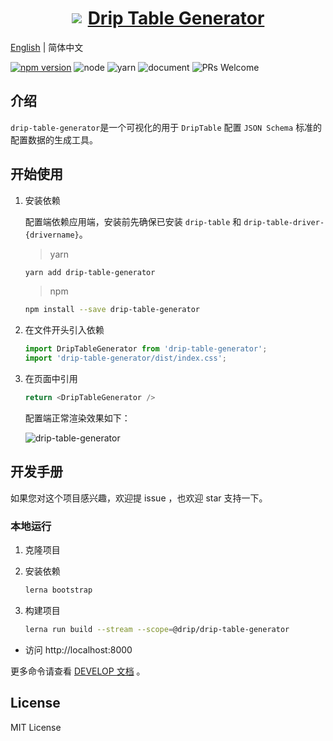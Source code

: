 <a href='http://drip-table.jd.com/'>
  <h1 style="display: flex; align-items: center; justify-content: center">
    <img src='https://storage.360buyimg.com/imgtools/7e0e546a96-d962c880-f9a2-11eb-bf08-d585041b7c80.svg'/>
    <span style="margin-left: 10px">Drip Table Generator</span>
  </h1>
</a>

[English](./README.md) | 简体中文

[![npm version](https://img.shields.io/npm/v/drip-table.svg?style=flat)](https://www.npmjs.com/package/drip-table-generator)
![node](https://img.shields.io/badge/node-%3E%3D13.14.0-blue.svg)
![yarn](https://img.shields.io/badge/yarn-%3E%3D1.0.0-blue.svg)
![document](https://img.shields.io/badge/documentation-yes-brightgreen.svg)
![PRs Welcome](https://img.shields.io/badge/PRs-welcome-brightgreen.svg)

## 介绍

`drip-table-generator`是一个可视化的用于 `DripTable` 配置 `JSON Schema` 标准的配置数据的生成工具。

## 开始使用

1. 安装依赖

    配置端依赖应用端，安装前先确保已安装 `drip-table` 和 `drip-table-driver-{drivername}`。

    > yarn

    ```sh
    yarn add drip-table-generator
    ```

    > npm

    ```sh
    npm install --save drip-table-generator
    ```

2. 在文件开头引入依赖

    ```js
    import DripTableGenerator from 'drip-table-generator';
    import 'drip-table-generator/dist/index.css';
    ```

3. 在页面中引用

    ```js
    return <DripTableGenerator />
    ```

    配置端正常渲染效果如下：

    ![drip-table-generator](https://img10.360buyimg.com/imagetools/jfs/t1/209919/9/12490/4540144/61b71921Ee35a9a3c/e2f7167fef822f17.gif)

## 开发手册

如果您对这个项目感兴趣，欢迎提 issue ，也欢迎 star 支持一下。

### 本地运行

1. 克隆项目

2. 安装依赖

    ```sh
    lerna bootstrap
    ```

3.  构建项目

    ```sh
    lerna run build --stream --scope=@drip/drip-table-generator
    ```

* 访问 http://localhost:8000

更多命令请查看 [DEVELOP 文档](./DEVELOP.zh-CN.md) 。

## License

MIT License
